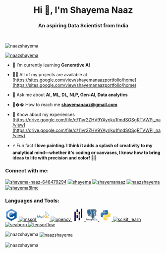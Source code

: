 <h1 align="center">Hi 👋, I'm Shayema Naaz</h1>
<h3 align="center">An aspiring Data Scientist from India</h3>
<img src="https://media.giphy.com/media/K5kfQExKk731K/giphy.gif" width="300px" align="right" alt="">
<img src="https://media4.giphy.com/media/78XCFBGOlS6keY1Bil/giphy.gif" width="300px" align="centre" alt="">
<img src="https://gifdb.com/images/high/umiko-ahagon-desktop-programming-eg5f8g2281ekfhde.webp" width="300px" align="centre" alt="">


<p align="left"> <img src="https://komarev.com/ghpvc/?username=naazshayema&label=Profile%20views&color=0e75b6&style=flat" alt="naazshayema" /> </p>

<p align="left"> <a href="https://github.com/ryo-ma/github-profile-trophy"><img src="https://github-profile-trophy.vercel.app/?username=naazshayema" alt="naazshayema" /></a> </p>

- 🌱 I’m currently learning **Generative AI**

- 👨‍💻 All of my projects are available at [https://sites.google.com/view/shayemanaazportfolio/home](https://sites.google.com/view/shayemanaazportfolio/home)

- 💬 Ask me about **AI, ML, DL, NLP, Gen-AI, Data analytics**

- 👨‍�‍� How to reach me **shayemanaaz@gmail.com**

- 📝 Know about my experiences [https://drive.google.com/file/d/11yr2ZHV9YAyrjku1fmdSOSgRTVWPj_na/view](https://drive.google.com/file/d/11yr2ZHV9YAyrjku1fmdSOSgRTVWPj_na/view)

- ⚡ Fun fact **I love painting. I think it adds a splash of creativity to my analytical mind—whether it's coding or canvases, I know how to bring ideas to life with precision and color! 🎨✨**

<h3 align="left">Connect with me:</h3>
<p align="left">
<a href="https://linkedin.com/in/shayema-naaz-648479294" target="blank"><img align="center" src="https://raw.githubusercontent.com/rahuldkjain/github-profile-readme-generator/master/src/images/icons/Social/linked-in-alt.svg" alt="shayema-naaz-648479294" height="30" width="40" /></a>
<a href="https://kaggle.com/shayema" target="blank"><img align="center" src="https://raw.githubusercontent.com/rahuldkjain/github-profile-readme-generator/master/src/images/icons/Social/kaggle.svg" alt="shayema" height="30" width="40" /></a>
<a href="https://www.hackerrank.com/shayemanaaz" target="blank"><img align="center" src="https://raw.githubusercontent.com/rahuldkjain/github-profile-readme-generator/master/src/images/icons/Social/hackerrank.svg" alt="shayemanaaz" height="30" width="40" /></a>
<a href="https://www.leetcode.com/naazshayema" target="blank"><img align="center" src="https://raw.githubusercontent.com/rahuldkjain/github-profile-readme-generator/master/src/images/icons/Social/leet-code.svg" alt="naazshayema" height="30" width="40" /></a>
<a href="https://auth.geeksforgeeks.org/user/shayema8lmc" target="blank"><img align="center" src="https://raw.githubusercontent.com/rahuldkjain/github-profile-readme-generator/master/src/images/icons/Social/geeks-for-geeks.svg" alt="shayema8lmc" height="30" width="40" /></a>
</p>

<h3 align="left">Languages and Tools:</h3>
<p align="left"> <a href="https://www.cprogramming.com/" target="_blank" rel="noreferrer"> <img src="https://raw.githubusercontent.com/devicons/devicon/master/icons/c/c-original.svg" alt="c" width="40" height="40"/> </a> <a href="https://www.microsoft.com/en-us/sql-server" target="_blank" rel="noreferrer"> <img src="https://www.svgrepo.com/show/303229/microsoft-sql-server-logo.svg" alt="mssql" width="40" height="40"/> </a> <a href="https://www.mysql.com/" target="_blank" rel="noreferrer"> <img src="https://raw.githubusercontent.com/devicons/devicon/master/icons/mysql/mysql-original-wordmark.svg" alt="mysql" width="40" height="40"/> </a> <a href="https://opencv.org/" target="_blank" rel="noreferrer"> <img src="https://www.vectorlogo.zone/logos/opencv/opencv-icon.svg" alt="opencv" width="40" height="40"/> </a> <a href="https://pandas.pydata.org/" target="_blank" rel="noreferrer"> <img src="https://raw.githubusercontent.com/devicons/devicon/2ae2a900d2f041da66e950e4d48052658d850630/icons/pandas/pandas-original.svg" alt="pandas" width="40" height="40"/> </a> <a href="https://www.postgresql.org" target="_blank" rel="noreferrer"> <img src="https://raw.githubusercontent.com/devicons/devicon/master/icons/postgresql/postgresql-original-wordmark.svg" alt="postgresql" width="40" height="40"/> </a> <a href="https://www.python.org" target="_blank" rel="noreferrer"> <img src="https://raw.githubusercontent.com/devicons/devicon/master/icons/python/python-original.svg" alt="python" width="40" height="40"/> </a> <a href="https://scikit-learn.org/" target="_blank" rel="noreferrer"> <img src="https://upload.wikimedia.org/wikipedia/commons/0/05/Scikit_learn_logo_small.svg" alt="scikit_learn" width="40" height="40"/> </a> <a href="https://seaborn.pydata.org/" target="_blank" rel="noreferrer"> <img src="https://seaborn.pydata.org/_images/logo-mark-lightbg.svg" alt="seaborn" width="40" height="40"/> </a> <a href="https://www.tensorflow.org" target="_blank" rel="noreferrer"> <img src="https://www.vectorlogo.zone/logos/tensorflow/tensorflow-icon.svg" alt="tensorflow" width="40" height="40"/> </a> </p>

<p><img align="left" src="https://github-readme-stats.vercel.app/api/top-langs?username=naazshayema&show_icons=true&locale=en&layout=compact" alt="naazshayema" /></p>

<p>&nbsp;<img align="center" src="https://github-readme-stats.vercel.app/api?username=naazshayema&show_icons=true&locale=en" alt="naazshayema" /></p>

<p><img align="center" src="https://github-readme-streak-stats.herokuapp.com/?user=naazshayema&" alt="naazshayema" /></p>



